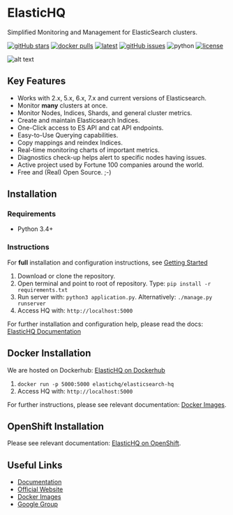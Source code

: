 # ElasticHQ

Simplified Monitoring and Management for ElasticSearch clusters.

[![gitHub stars](https://img.shields.io/github/stars/ElasticHQ/elasticsearch-HQ.svg)](https://github.com/ElasticHQ/elasticsearch-HQ)
[![docker pulls](https://img.shields.io/docker/pulls/elastichq/elasticsearch-hq.svg)](https://hub.docker.com/r/elastichq/elasticsearch-hq 'DockerHub')
[![latest](https://img.shields.io/github/release/ElasticHQ/elasticsearch-HQ.svg)](https://github.com/ElasticHQ/elasticsearch-HQ)
[![gitHub issues](https://img.shields.io/github/issues/ElasticHQ/elasticsearch-HQ.svg)](https://github.com/ElasticHQ/elasticsearch-HQ)
![python](https://img.shields.io/badge/python-v3.4%20%2F%20v3.6-blue.svg)
[![license](https://img.shields.io/badge/license-ASL-blue.svg)](https://opensource.org/licenses/ASL)


![alt text](https://raw.githubusercontent.com/ElasticHQ/elasticsearch-HQ/master/main_dashboard.png)

  
## Key Features

* Works with 2.x, 5.x, 6.x, 7.x and current versions of Elasticsearch. 
* Monitor **many** clusters at once.
* Monitor Nodes, Indices, Shards, and general cluster metrics.
* Create and maintain Elasticsearch Indices.
* One-Click access to ES API and cat API endpoints.
* Easy-to-Use Querying capabilities.
* Copy mappings and reindex Indices.
* Real-time monitoring charts of important metrics.
* Diagnostics check-up helps alert to specific nodes having issues.
* Active project used by Fortune 100 companies around the world.
* Free and (Real) Open Source. ;-)

## Installation

### Requirements

* Python 3.4+

### Instructions

For **full** installation and configuration instructions, see [Getting Started](http://docs.elastichq.org/installation.html)

1. Download or clone the repository. 
2. Open terminal and point to root of repository. Type: ``pip install -r requirements.txt``
3. Run server with: `` python3 application.py ``. Alternatively: ``./manage.py runserver``
4. Access HQ with: `` http://localhost:5000 ``

For further installation and configuration help, please read the docs: [ElasticHQ Documentation](http://docs.elastichq.org)

## Docker Installation

We are hosted on Dockerhub: [ElasticHQ on Dockerhub](https://hub.docker.com/r/elastichq/elasticsearch-hq/)  

1. ``docker run -p 5000:5000 elastichq/elasticsearch-hq``
2. Access HQ with: `` http://localhost:5000 ``

For further instructions, please see relevant documentation: [Docker Images](http://docs.elastichq.org/installation.html#docker-images).

## OpenShift Installation

Please see relevant documentation: [ElasticHQ on OpenShift](openshift/README.md).

## Useful Links

* [Documentation](http://docs.elastichq.org)
* [Official Website](http://www.elastichq.org)
* [Docker Images](https://hub.docker.com/r/elastichq/elasticsearch-hq/)
* [Google Group](https://groups.google.com/d/forum/elastichq)



